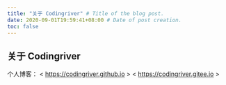 ```yaml
---
title: "关于 Codingriver" # Title of the blog post.
date: 2020-09-01T19:59:41+08:00 # Date of post creation.
toc: false
---
```

## 关于 Codingriver

个人博客：
		 < https://codingriver.github.io >
		 < https://codingriver.gitee.io >
